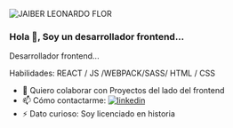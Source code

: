 
![JAIBER LEONARDO FLOR](https://user-images.githubusercontent.com/45525257/122229776-a71f9c80-ce7e-11eb-8d5e-3291f9cd83a9.png)
### Hola 👋, Soy un desarrollador frontend...



Desarrollador frontend...

Habilidades: REACT / JS /WEBPACK/SASS/ HTML / CSS

- 👯 Quiero colaborar con Proyectos del lado del frontend 
- 📫 Cómo contactarme: [![linkedin](https://www.linkedin.com/in/jaiberflor/)](![logotipo-de-linkedin](https://user-images.githubusercontent.com/45525257/122235736-8d348880-ce83-11eb-85ce-4331bdcce14c.png)
)
- ⚡ Dato curioso: Soy licenciado en historia 





